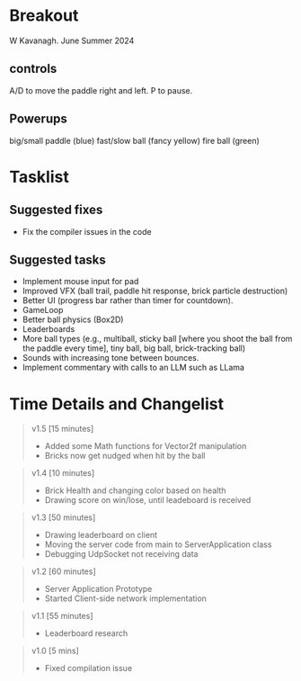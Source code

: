 # Breakout

W Kavanagh. June Summer 2024

## controls

A/D to move the paddle right and left.
P to pause.

## Powerups

big/small paddle (blue)
fast/slow ball (fancy yellow)
fire ball (green)

# Tasklist

## Suggested fixes

* Fix the compiler issues in the code

## Suggested tasks

* Implement mouse input for pad
* Improved VFX (ball trail, paddle hit response, brick particle destruction)
* Better UI (progress bar rather than timer for countdown).
* GameLoop
* Better ball physics (Box2D)
* Leaderboards
* More ball types (e.g., multiball, sticky ball [where you shoot the ball from the paddle every time], tiny ball, big ball, brick-tracking ball)
* Sounds with increasing tone between bounces.
* Implement commentary with calls to an LLM such as LLama

# Time Details and Changelist
> v1.5 [15 minutes]
> - Added some Math functions for Vector2f manipulation
> - Bricks now get nudged when hit by the ball

> v1.4 [10 minutes]
> - Brick Health and changing color based on health
> - Drawing score on win/lose, until leadeboard is received

> v1.3 [50 minutes]
> - Drawing leaderboard on client
> - Moving the server code from main to ServerApplication class
> - Debugging UdpSocket not receiving data

> v1.2 [60 minutes]
> - Server Application Prototype
> - Started Client-side network implementation
 
> v1.1 [55 minutes]
> - Leaderboard research

> v1.0 [5 mins]
> - Fixed compilation issue